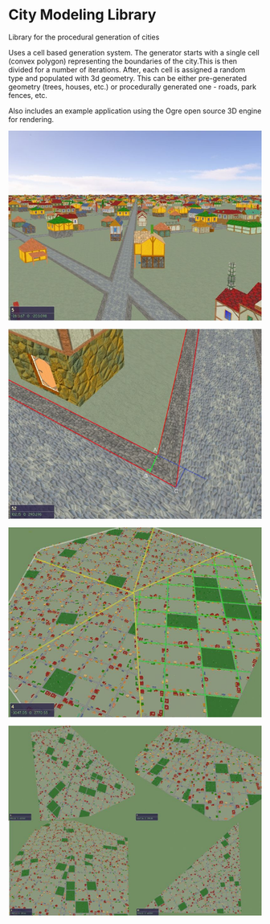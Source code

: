 # City Modeling Library
Library for the procedural generation of cities

Uses a cell based generation system. The generator starts with a single cell (convex polygon) representing the boundaries of the city.This is then divided for a number of iterations. After, each cell is assigned a random type and populated with 3d geometry. This can be either pre-generated geometry (trees, houses, etc.) or procedurally generated one - roads, park fences, etc.

Also includes an example application using the Ogre open source 3D engine for rendering.

![](screenshots/cml_1.jpg)

![](screenshots/cml_2.jpg)

![](screenshots/cml_3.jpg)

![](screenshots/cml_4.jpg)

